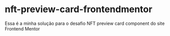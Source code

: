 # nft-preview-card-frontendmentor
Essa é a minha solução para o desafio NFT preview card component do site Frontend Mentor
